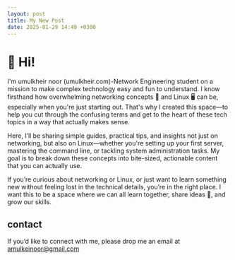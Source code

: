 ```yaml
---
layout: post
title: My New Post
date: 2025-01-29 14:49 +0300
---
```


# 👋 Hi!
 I'm umulkheir noor (umulkheir.com)-Network Engineering student on a mission to make complex
technology easy and fun to understand. I know firsthand how overwhelming networking 
concepts 📡 and Linux 🖥️ can be, especially when you're just starting out. That's why I 
created this space—to help you cut through the confusing terms and get to the heart of 
these tech topics in a way that actually makes sense.

Here, I’ll be sharing simple guides, practical tips, and insights not just on networking, 
but also on Linux—whether you're setting up your first server, mastering the command line, 
or tackling system administration tasks. My goal is to break down these concepts into 
bite-sized, actionable content that you can actually use.

If you’re curious about networking or Linux, or just want to learn something new without 
feeling lost in the technical details, you’re in the right place. I want this to be a space 
where we can all learn together, share ideas 💬, and grow our skills.


## contact

If you’d like to connect with me, please drop me an email at [amulkeinoor@gmail.com](mailto:amulkeinoor@gmail.com)





